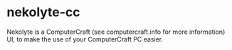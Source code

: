 # nekolyte-cc

Nekolyte is a ComputerCraft (see computercraft.info for more information) UI, to make the use of your ComputerCraft PC easier.

